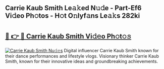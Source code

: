 ## Carrie Kaub Smith Le𝚊𝚔ed N𝚞𝚍e - Part-Ef6 Vi𝚍eo Ph𝚘tos - H𝚘t O𝚗lyf𝚊ns Le𝚊𝚔s 282ki

# <h2><a href="http://hf3bz7o.feru.top/?c=Carrie+Kaub+Smith">🔗 👉 🔴 Carrie Kaub Smith Vi𝚍𝚎o Ph𝚘t𝚘𝚜</a></h2>

[![Carrie Kaub Smith Nu𝚍𝚎s](https://i.imgur.com/0TWrTi3.gif)](http://hf3bz7o.feru.top/?c=Carrie+Kaub+Smith)
Digital influencer Carrie Kaub Smith known for their dance performances and lifestyle vlogs. Visionary thinker Carrie Kaub Smith, known for their innovative ideas and groundbreaking achievements. 
